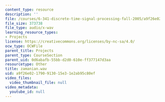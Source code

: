 ```yaml
---
content_type: resource
description: ''
file: /courses/6-341-discrete-time-signal-processing-fall-2005/a9f26e021790913015e31e2ab95c80ef_zamanian.wav
file_size: 373738
file_type: audio/x-wav
learning_resource_types:
- Projects
license: https://creativecommons.org/licenses/by-nc-sa/4.0/
ocw_type: OCWFile
parent_title: Projects
parent_type: CourseSection
parent_uid: 0d6abafb-55bb-d2d0-610e-ff377147d3aa
resourcetype: Other
title: zamanian.wav
uid: a9f26e02-1790-9130-15e3-1e2ab95c80ef
video_files:
  video_thumbnail_file: null
video_metadata:
  youtube_id: null
---
```

